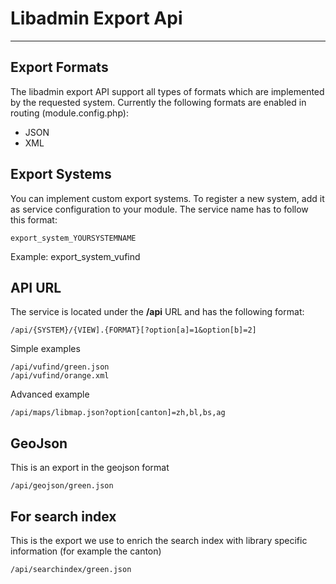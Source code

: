 # Libadmin Export Api
---------------------

## Export Formats

The libadmin export API support all types of formats which are implemented by the requested system.
Currently the following formats are enabled in routing (module.config.php):

* JSON
* XML

## Export Systems

You can implement custom export systems. To register a new system, add it as service configuration to your module.
The service name has to follow this format:

	export_system_YOURSYSTEMNAME

Example: export_system_vufind


## API URL

The service is located under the **/api** URL and has the following format:

	/api/{SYSTEM}/{VIEW].{FORMAT}[?option[a]=1&option[b]=2]

Simple examples

	/api/vufind/green.json
	/api/vufind/orange.xml
Advanced example

	/api/maps/libmap.json?option[canton]=zh,bl,bs,ag
	
## GeoJson

This is an export in the geojson format

    /api/geojson/green.json
    
## For search index

This is the export we use to enrich the search index with library specific information (for example the canton)

    /api/searchindex/green.json
